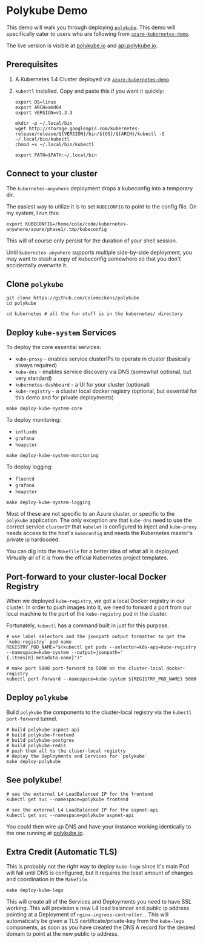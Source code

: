 # Polykube Demo
  This demo will walk you through deploying [`polykube`](https://github.com/colemickens/polykube).
  This demo will specifically cater to users who are following from [`azure-kubernetes-demo`](https://github.com/colemickens/azure-kubernetes-demo).

  The live version is visible at [polykube.io](http://polykube.io) 
  and [api.polykube.io](http://api.polykube.io/counter).

## Prerequisites

  1. A Kubernetes 1.4 Cluster deployed via [`azure-kubernetes-demo`](https://github.com/colemickens/azure-kubernetes-demo).

  2. `kubectl` installed. Copy and paste this if you want it quickly:
     ```shell
     export OS=linux
     export ARCH=amd64
     export VERSION=v1.3.3

     mkdir -p ~/.local/bin
     wget http://storage.googleapis.com/kubernetes-release/release/${VERSION}/bin/${OS}/${ARCH}/kubectl -O ~/.local/bin/kubectl
     chmod +x ~/.local/bin/kubectl

     export PATH=$PATH:~/.local/bin
     ```

## Connect to your cluster

  The `kubernetes-anywhere` deployment drops a kubeconfig into a temporary dir. 

  The easiest way to utilize it is to set `KUBECONFIG` to point to the config file.
  On my system, I run this:

  ```shell
  export KUBECONFIG=/home/cole/code/kubernetes-anywhere/azure/phase1/.tmp/kubeconfig
  ```

  This will of course only persist for the duration of your shell session.

  Until `kubernetes-anywhere` supports multiple side-by-side deployment, you may want
  to stash a copy of kubeconfig somewhere so that you don't accidentally overwrite it.

## Clone `polykube`

  ```shell
  git clone https://github.com/colemickens/polykube
  cd polykube

  cd kubernetes # all the fun stuff is in the kubernetes/ directory
  ```

## Deploy `kube-system` Services

To deploy the core essential services:
* `kube-proxy` - enables service clusterIPs to operate in cluster (basically always required)
* `kube-dns` - enables service discovery via DNS (somewhat optional, but very standard)
* `kubernetes-dashboard` - a UI for your cluster (optional)
* `kube-registry` - a cluster local docker registry (optional, but essential for this demo and for private deployments)

```shell
make deploy-kube-system-core
```

To deploy monitoring:
* `influxdb`
* `grafana`
* `heapster`

```shell
make deploy-kube-system-monitoring
```

To deploy logging:
* `fluentd`
* `grafana`
* `heapster`

```shell
make deploy-kube-system-logging
```

Most of these are not specific to an Azure cluster, or specific to the `polykube` application.
The only exception are that `kube-dns` need to use the correct service `clusterIP` that `kubelet`
is configured to inject and `kube-proxy` needs access to the host's `kubeconfig` and needs the
Kubernetes master's private ip hardcoded.

You can dig into the `Makefile` for a better idea of what all is deployed. Virtually all of it
is from the official Kubernetes project templates.


## Port-forward to your cluster-local Docker Registry

When we deployed `kube-registry`, we got a local Docker registry in our cluster.
In order to push images into it, we need to forward a port from our local machine
to the port of the `kube-registry` pod in the cluster.

Fortunately, `kubectl` has a command built in just for this purpose.

```shell
# use label selectors and the jsonpath output formatter to get the `kube-registry` pod name
REGISTRY_POD_NAME="$(kubectl get pods --selector=k8s-app=kube-registry --namespace=kube-system --output=jsonpath="{.items[0].metadata.name}")"

# make port 5000 port-forward to 5000 on the cluster-local docker-registry
kubectl port-forward --namespace=kube-system ${REGISTRY_POD_NAME} 5000
```

## Deploy `polykube` 

Build `polykube` the components to the cluster-local registry via the 
`kubectl port-forward` tunnel.

```shell
# build polykube-aspnet-api
# build polykube-frontend
# build polykube-postgres
# build polykube-redis
# push them all to the cluser-local registry
# deploy the Deployments and Services for `polykube`
make deploy-polykube
```

## See polykube!

```shell
# see the external L4 LoadBalanced IP for the frontend
kubectl get svc --namespace=polykube frontend

# see the external L4 LoadBalanced IP for the aspnet-api
kubectl get svc --namespace=polykube aspnet-api
```

  You could then wire up DNS and have your instance working identically to the 
  one running at [polykube.io](http://polykube.io).

## Extra Credit (Automatic TLS)

This is probably not the right way to deploy `kube-lego` since it's main
Pod will fail until DNS is configured, but it requires the least amount of
changes and coordination in the `Makefile`.

```shell
make deploy-kube-lego
```

This will create all of the Services and Deployments you need to have SSL working.
This will provision a new L4 load balancer and public ip address pointing at a
Deployment of `nginx-ingress-controller`. . This will automatically be given a TLS
certificate/private-key from the `kube-lego` components, as soon as you have created
the DNS A record for the desired domain to point at the new public ip address.
